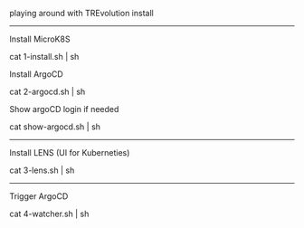 playing around with TREvolution install

---------------------------------------

Install MicroK8S

cat 1-install.sh | sh

Install ArgoCD

cat 2-argocd.sh | sh

Show argoCD login if needed

cat show-argocd.sh | sh

---------------------------------------

Install LENS (UI for Kuberneties)

cat 3-lens.sh | sh

---------------------------------------

Trigger ArgoCD 

cat 4-watcher.sh | sh




